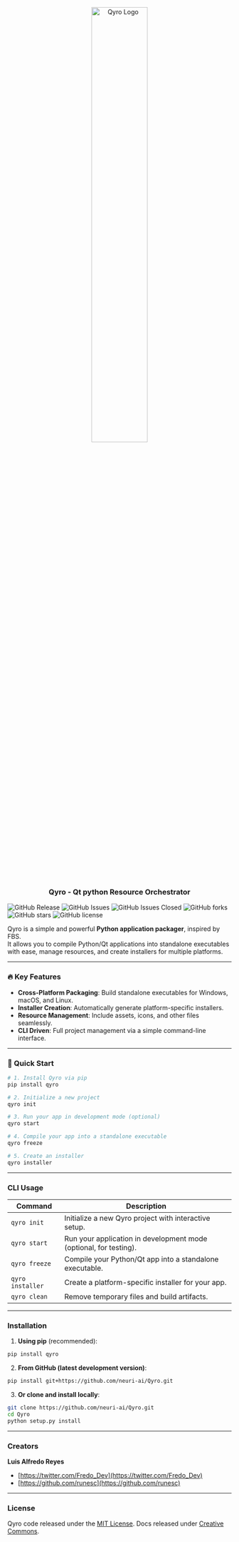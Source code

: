 <p align="center">
  <img src="https://ik.imagekit.io/kummiktgaiq/ppg/Qyro-logo.svg?updatedAt=1755215983279" alt="Qyro Logo" width="50%">
</p>



<h3 align="center">Qyro - <b>Q</b>t p<b>y</b>thon <b>R</b>esource <b>O</b>rchestrator</h3>

![GitHub Release](https://img.shields.io/github/v/release/runesc/qyro-engine?include_prereleases&display_name=release&color=stable)
![GitHub Issues](https://img.shields.io/github/issues/runesc/qyro-engine?color=%23ab7df8)
![GitHub Issues Closed](https://img.shields.io/github/issues-closed/runesc/qyro-engine?color=green)
![GitHub forks](https://img.shields.io/github/forks/runesc/qyro-engine)
![GitHub stars](https://img.shields.io/github/stars/runesc/qyro-engine)
![GitHub license](https://img.shields.io/github/license/runesc/qyro-engine)


Qyro is a simple and powerful **Python application packager**, inspired by FBS.  
It allows you to compile Python/Qt applications into standalone executables with ease, manage resources, and create installers for multiple platforms.

---

### 🔥 Key Features

- **Cross-Platform Packaging**: Build standalone executables for Windows, macOS, and Linux.
- **Installer Creation**: Automatically generate platform-specific installers.
- **Resource Management**: Include assets, icons, and other files seamlessly.
- **CLI Driven**: Full project management via a simple command-line interface.

---

### 🚀 Quick Start

```bash
# 1. Install Qyro via pip
pip install qyro

# 2. Initialize a new project
qyro init

# 3. Run your app in development mode (optional)
qyro start

# 4. Compile your app into a standalone executable
qyro freeze

# 5. Create an installer
qyro installer
```

---

### CLI Usage

| Command          | Description                                                       |
| ---------------- | ----------------------------------------------------------------- |
| `qyro init`      | Initialize a new Qyro project with interactive setup.             |
| `qyro start`     | Run your application in development mode (optional, for testing). |
| `qyro freeze`    | Compile your Python/Qt app into a standalone executable.          |
| `qyro installer` | Create a platform-specific installer for your app.                |
| `qyro clean`     | Remove temporary files and build artifacts.                       |

---

### Installation

1. **Using pip** (recommended):

```bash
pip install qyro
```

2. **From GitHub (latest development version)**:

```bash
pip install git+https://github.com/neuri-ai/Qyro.git
```

3. **Or clone and install locally**:

```bash
git clone https://github.com/neuri-ai/Qyro.git
cd Qyro
python setup.py install
```

---

### Creators

**Luis Alfredo Reyes**

- [https://twitter.com/Fredo_Dev](https://twitter.com/Fredo_Dev)
- [https://github.com/runesc](https://github.com/runesc)

---

### License

Qyro code released under the [MIT License](https://github.com/runesc/qyro-engine?tab=MIT-1-ov-file#readme).
Docs released under [Creative Commons](https://creativecommons.org/licenses/by/3.0/).
